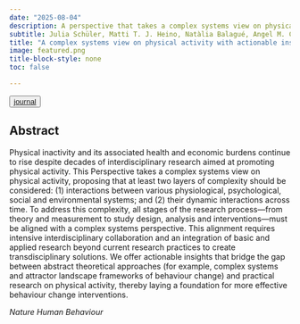 ```yaml
---
date: "2025-08-04"
description: A perspective that takes a complex systems view on physical activity.
subtitle: Julia Schüler, Matti T. J. Heino, Natàlia Balagué, Angel M. Chater, Markus Gruber, Martina Kanning, Daniel Keim, Daniela Mier, Maria Moreno-Villanueva, Fridtjof W. Nussbeck, Jens Pruessner, Termeh Shafie, Michael Schwenk, Maik Bieleke 
title: "A complex systems view on physical activity with actionable insights for behaviour change"
image: featured.png
title-block-style: none
toc: false

---
```


<button type="button" class="btn btn-outline-success"><a href="https://doi.org/10.1038/s41562-025-02279-2" target="_blank">journal</a></button>


## Abstract 
Physical inactivity and its associated health and economic burdens continue to rise despite decades of interdisciplinary research aimed at promoting physical activity. This Perspective takes a complex systems view on physical activity, proposing that at least two layers of complexity should be considered: (1) interactions between various physiological, psychological, social and environmental systems; and (2) their dynamic interactions across time. To address this complexity, all stages of the research process—from theory and measurement to study design, analysis and interventions—must be aligned with a complex systems perspective. This alignment requires intensive interdisciplinary collaboration and an integration of basic and applied research beyond current research practices to create transdisciplinary solutions. We offer actionable insights that bridge the gap between abstract theoretical approaches (for example, complex systems and attractor landscape frameworks of behaviour change) and practical research on physical activity, thereby laying a foundation for more effective behaviour change interventions.

 *Nature Human Behaviour*
